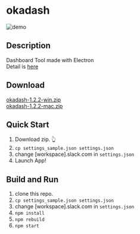# okadash

![demo](https://github.com/konoyono/okadash/blob/master/images/forREADME.gif)

## Description
Dashboard Tool made with Electron  
Detail is [here](https://trello.com/b/dwk73iz6/okadash)

## Download
[okadash-1.2.2-win.zip](https://github.com/konoyono/okadash/releases/download/1.2.2/okadash-1.2.2-win.zip)  
[okadash-1.2.2-mac.zip](https://github.com/konoyono/okadash/releases/download/1.2.2/okadash-1.2.2-mac.zip)

## Quick Start
1. Download zip. 👆
1. `cp settings_sample.json settings.json`  
1. change [workspace].slack.com in `settings.json`  
1. Launch App!

## Build and Run
1. clone this repo.
1. `cp settings_sample.json settings.json`  
1. change [workspace].slack.com in `settings.json`  
1. `npm install`
1. `npm rebuild`
1. `npm start`
